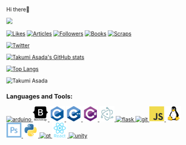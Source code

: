 Hi there👋

<p align="left">
  <a href="https://github.com/tasada038">
    <img height="20" src="https://img.shields.io/github/followers/tasada038?label=follow&logo=github&style=flat" />
  </a>
</p>

[![Likes](https://badgen.org/img/zenn/tasada038/likes?style=plastic&label=Likes)](https://zenn.dev/tasada038)<!-- Like のバッジ -->
[![Articles](https://badgen.org/img/zenn/tasada038/articles?style=plastic&label=Articles)](https://zenn.dev/tasada038)<!-- Articles のバッジ -->
[![Followers](https://badgen.org/img/zenn/tasada038/followers?style=plastic&label=Followers)](https://zenn.dev/tasada038)<!-- Followers のバッジ -->
[![Books](https://badgen.org/img/zenn/tasada038/books?style=plastic&label=Bookes)](https://zenn.dev/tasada038?tab=books)<!-- Books のバッジ -->
[![Scraps](https://badgen.org/img/zenn/tasada038/scraps?style=plastic&label=Scraps)](https://zenn.dev/tasada038?tab=scraps)<!-- Scraps のバッジ -->

[![Twitter](https://img.shields.io/twitter/follow/tasada038?label=Followers%20%40tasada038&style=social)](https://twitter.com/tasada038)

[![Takumi Asada's GitHub stats](https://github-readme-stats.vercel.app/api?username=tasada038)](https://github.com/tasada038/github-readme-stats)

[![Top Langs](https://github-readme-stats.vercel.app/api/top-langs/?username=tasada038&layout=compact)](https://github.com/anuraghazra/github-readme-stats)

![Takumi Asada](https://github-profile-summary-cards.vercel.app/api/cards/profile-details?username=tasada038&theme=dracula)

<h3 align="left">Languages and Tools:</h3>

<p align="left"> <a href="https://www.arduino.cc/" target="_blank" rel="noreferrer"> <img src="https://cdn.worldvectorlogo.com/logos/arduino-1.svg" alt="arduino" width="40" height="40"/> </a> <a href="https://getbootstrap.com" target="_blank" rel="noreferrer"> <img src="https://raw.githubusercontent.com/devicons/devicon/master/icons/bootstrap/bootstrap-plain-wordmark.svg" alt="bootstrap" width="40" height="40"/> </a> 
 <a href="https://www.cprogramming.com/" target="_blank" rel="noreferrer"> <img src="https://raw.githubusercontent.com/devicons/devicon/master/icons/c/c-original.svg" alt="c" width="40" height="40"/> </a> <a href="https://www.w3schools.com/cpp/" target="_blank" rel="noreferrer"> <img src="https://raw.githubusercontent.com/devicons/devicon/master/icons/cplusplus/cplusplus-original.svg" alt="cplusplus" width="40" height="40"/> </a> <a href="https://www.w3schools.com/cs/" target="_blank" rel="noreferrer"> <img src="https://raw.githubusercontent.com/devicons/devicon/master/icons/csharp/csharp-original.svg" alt="csharp" width="40" height="40"/> </a> <a href="https://www.electronjs.org" target="_blank" rel="noreferrer"> <img src="https://raw.githubusercontent.com/devicons/devicon/master/icons/electron/electron-original.svg" alt="electron" width="40" height="40"/> </a> <a href="https://flask.palletsprojects.com/" target="_blank" rel="noreferrer"> <img src="https://www.vectorlogo.zone/logos/pocoo_flask/pocoo_flask-icon.svg" alt="flask" width="40" height="40"/> </a> <a href="https://git-scm.com/" target="_blank" rel="noreferrer"> <img src="https://www.vectorlogo.zone/logos/git-scm/git-scm-icon.svg" alt="git" width="40" height="40"/> </a> <a href="https://developer.mozilla.org/en-US/docs/Web/JavaScript" target="_blank" rel="noreferrer"> <img src="https://raw.githubusercontent.com/devicons/devicon/master/icons/javascript/javascript-original.svg" alt="javascript" width="40" height="40"/> </a> <a href="https://www.linux.org/" target="_blank" rel="noreferrer"> <img src="https://raw.githubusercontent.com/devicons/devicon/master/icons/linux/linux-original.svg" alt="linux" width="40" height="40"/> </a> <a href="https://www.photoshop.com/en" target="_blank" rel="noreferrer"> <img src="https://raw.githubusercontent.com/devicons/devicon/master/icons/photoshop/photoshop-line.svg" alt="photoshop" width="40" height="40"/> </a> <a href="https://www.python.org" target="_blank" rel="noreferrer"> <img src="https://raw.githubusercontent.com/devicons/devicon/master/icons/python/python-original.svg" alt="python" width="40" height="40"/> </a> <a href="https://www.qt.io/" target="_blank" rel="noreferrer"> <img src="https://upload.wikimedia.org/wikipedia/commons/0/0b/Qt_logo_2016.svg" alt="qt" width="40" height="40"/> </a> <a href="https://reactjs.org/" target="_blank" rel="noreferrer"> <img src="https://raw.githubusercontent.com/devicons/devicon/master/icons/react/react-original-wordmark.svg" alt="react" width="40" height="40"/> </a> <a href="https://unity.com/" target="_blank" rel="noreferrer"> <img src="https://www.vectorlogo.zone/logos/unity3d/unity3d-icon.svg" alt="unity" width="40" height="40"/> </a> </p>
